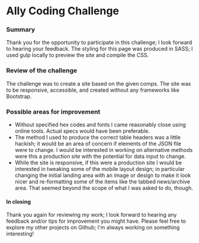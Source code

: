 # Ally Coding Challenge

### Summary
Thank you for the opportunity to participate in this challenge; I look forward to hearing your feedback.
The styling for this page was produced in SASS; I used gulp locally to preview the site and compile the CSS.

### Review of the challenge
The challenge was to create a site based on the given comps. The site was to be responsive, accessible, and created without any frameworks like Bootstrap.

### Possible areas for improvement
 - Without specified hex codes and fonts I came reasonably close using online tools. Actual specs would have been preferable.
 - The method I used to produce the correct table headers was a little hackish; it would be an area of concern if elements of the 
 JSON file were to change. I would be interested in working on alternative methods were this a production site with the potential for data input to change.
 - While the site is responsive, if this were a production site I would be interested in tweaking some of the mobile layout design; in particular changing the initial landing area with an image or design to make it look nicer and re-formatting some of the items like the tabbed news/archive area. That seemed beyond the scope of what I was asked to do, though.
 

#### In closing
Thank you again for reviewing my work; I look forward to hearing any feedback and/or tips for improvement you might have.
Please feel free to explore my other projects on Github; I'm always working on something interesting!
 
